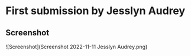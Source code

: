 # First submission by Jesslyn Audrey

## Screenshot
![Screenshot](Screenshot 2022-11-11 Jesslyn Audrey.png)